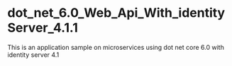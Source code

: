 # dot_net_6.0_Web_Api_With_identityServer_4.1.1
This is an application sample on microservices using  dot net core 6.0 with identity server 4.1

